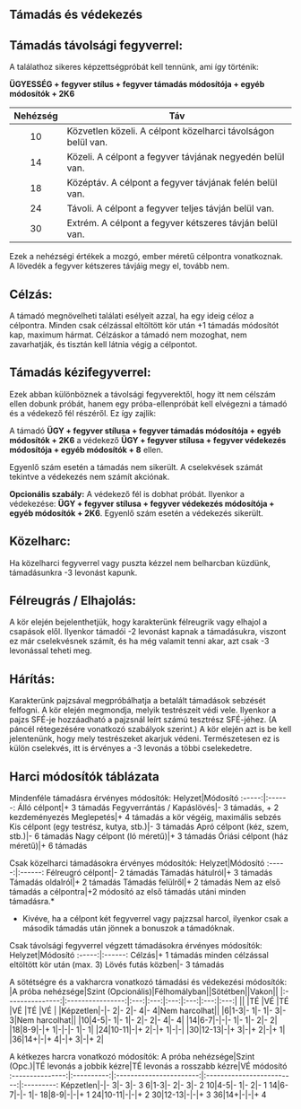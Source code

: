 ## Támadás és védekezés

## Támadás távolsági fegyverrel:

A találathoz sikeres képzettségpróbát kell tennünk, ami így történik:

**ÜGYESSÉG + fegyver stílus + fegyver támadás módosítója + egyéb módosítók + 2K6**

Nehézség|Táv
:------:|---
10|Közvetlen közeli. A célpont közelharci távolságon belül van.
14|Közeli. A célpont a fegyver távjának negyedén belül van.
18|Középtáv. A célpont a fegyver távjának felén belül van.
24|Távoli. A célpont a fegyver teljes távján belül van.
30|Extrém. A célpont a fegyver kétszeres távján belül van.

Ezek a nehézségi értékek a mozgó, ember méretű célpontra vonatkoznak.  
A lövedék a fegyver kétszeres távjáig megy el, tovább nem.

## Célzás:
A támadó megnövelheti találati esélyeit azzal, ha egy ideig céloz a célpontra. Minden csak célzással eltöltött kör után +1 támadás módosítót kap, maximum hármat. Célzáskor a támadó nem mozoghat, nem zavarhatják, és tisztán kell látnia végig a célpontot.

## Támadás kézifegyverrel:
Ezek abban különböznek a távolsági fegyverektől, hogy itt nem célszám ellen dobunk próbát, hanem egy próba-ellenpróbát kell elvégezni a támadó és a védekező fél részéről. Ez így zajlik:

A támadó **ÜGY + fegyver stílusa + fegyver támadás módosítója + egyéb módosítók + 2K6** a védekező **ÜGY + fegyver stílusa + fegyver védekezés módosítója + egyéb módosítók + 8** ellen.

Egyenlő szám esetén a támadás nem sikerült. A cselekvések számát tekintve a védekezés nem számít akciónak.

**Opcionális szabály:** A védekező fél is dobhat próbát. Ilyenkor a védekezése: **ÜGY + fegyver stílusa + fegyver védekezés módosítója + egyéb módosítók + 2K6**. Egyenlő szám esetén a védekezés sikerült.

## Közelharc:
Ha közelharci fegyverrel vagy puszta kézzel nem belharcban küzdünk, támadásunkra -3 levonást kapunk.

## Félreugrás / Elhajolás:
A kör elején bejelenthetjük, hogy karakterünk félreugrik vagy elhajol a csapások elől. Ilyenkor támadói -2 levonást kapnak a támadásukra, viszont ez már cselekvésnek számít, és ha még valamit tenni akar, azt csak -3 levonással teheti meg.

## Hárítás:
Karakterünk pajzsával megpróbálhatja a betalált támadások sebzését felfogni. A kör elején megmondja, melyik testrészeit védi vele. Ilyenkor a pajzs SFÉ-je hozzáadható a pajzsnál leírt számú tesztrész SFÉ-jéhez. (A páncél rétegezésére vonatkozó szabályok szerint.) A kör elején azt is be kell jelentenünk, hogy mely testrészeket akarjuk védeni. Természetesen ez is külön cselekvés, itt is érvényes a -3 levonás a többi cselekedetre.

## Harci módosítók táblázata

Mindenféle támadásra érvényes módosítók:
Helyzet|Módosító
:-----:|:------:
Álló célpont|+ 3 támadás
Fegyverrántás / Kapáslövés|- 3 támadás, + 2 kezdeményezés
Meglepetés|+ 4 támadás a kör végéig, maximális sebzés
Kis célpont (egy testrész, kutya, stb.)|- 3 támadás
Apró célpont (kéz, szem, stb.)|- 6 támadás
Nagy célpont (ló méretű)|+ 3 támadás
Óriási célpont (ház méretű)|+ 6 támadás

Csak közelharci támadásokra érvényes módosítók:
Helyzet|Módosító
:-----:|:------:
Félreugró célpont|- 2 támadás
Támadás hátulról|+ 3 támadás
Támadás oldalról|+ 2 támadás
Támadás felülről|+ 2 támadás
Nem az első támadás a célpontra|+2 módosító az első támadás utáni minden támadásra.*

* Kivéve, ha a célpont két fegyverrel vagy pajzzsal harcol, ilyenkor csak a második támadás után jönnek a bonuszok a támadóknak.

Csak távolsági fegyverrel végzett támadásokra érvényes módosítók:
Helyzet|Módosító
:-----:|:------:
Célzás|+ 1 támadás minden célzással eltöltött kör után (max. 3)
Lövés futás közben|- 3 támadás

A sötétségre és a vakharcra vonatkozó támadási és védekezési módosítók:
|A próba nehézsége|Szint (Opcionális)|Félhomályban||Sötétben||Vakon||
|:---------------:|:----------------:|:---:|:---:|:---:|:---:|:---:|:---:|
||                                   |TÉ   |VÉ   |TÉ   |VÉ   |TÉ   |VÉ   |
|Képzetlen|-|- 2|- 2|- 4|- 4|Nem harcolhat||
|6|1-3|- 1|- 1|- 3|- 3|Nem harcolhat||
|10|4-5|- 1|- 1|- 2|- 2|- 4|- 4|
|14|6-7|-|-|- 1|- 1|- 2|- 2|
|18|8-9|-|+ 1|-|-|- 1|- 1|
|24|10-11|-|+ 2|-|+ 1|-|-|
|30|12-13|-|+ 3|-|+ 2|-|+ 1|
|36|14+|-|+ 4|-|+ 3|-|+ 2|

A kétkezes harcra vonatkozó módosítók:
A próba nehézsége|Szint (Opc.)|TÉ levonás a jobbik kézre|TÉ levonás a rosszabb kézre|VÉ módosító
:---------------:|:----------:|:-----------------------:|:-------------------------:|:---------:
Képzetlen|-|- 3|- 3|- 3
6|1-3|- 2|- 3|- 2
10|4-5|- 1|- 2|- 1
14|6-7|-|- 1|-
18|8-9|-|-|+ 1
24|10-11|-|-|+ 2
30|12-13|-|-|+ 3
36|14+|-|-|+ 4
